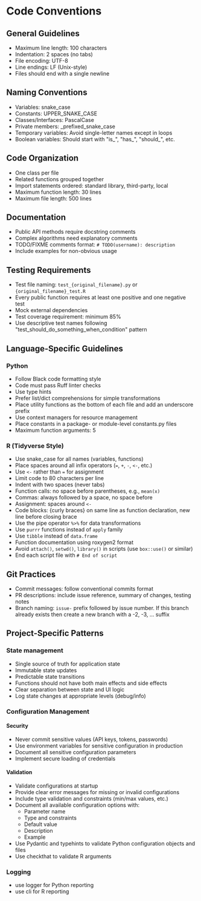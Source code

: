 # Code Conventions

## General Guidelines
- Maximum line length: 100 characters
- Indentation: 2 spaces (no tabs)
- File encoding: UTF-8
- Line endings: LF (Unix-style)
- Files should end with a single newline

## Naming Conventions
- Variables: snake_case
- Constants: UPPER_SNAKE_CASE
- Classes/Interfaces: PascalCase
- Private members: _prefixed_snake_case
- Temporary variables: Avoid single-letter names except in loops
- Boolean variables: Should start with "is_", "has_", "should_", etc.

## Code Organization
- One class per file
- Related functions grouped together
- Import statements ordered: standard library, third-party, local
- Maximum function length: 30 lines
- Maximum file length: 500 lines

## Documentation
- Public API methods require docstring comments
- Complex algorithms need explanatory comments
- TODO/FIXME comments format: `# TODO(username): description`
- Include examples for non-obvious usage

## Testing Requirements
- Test file naming: `test_{original_filename}.py` or `{original_filename}_test.R`
- Every public function requires at least one positive and one negative test
- Mock external dependencies
- Test coverage requirement: minimum 85%
- Use descriptive test names following "test_should_do_something_when_condition" pattern

## Language-Specific Guidelines

### Python
- Follow Black code formatting style
- Code must pass Ruff linter checks
- Use type hints
- Prefer list/dict comprehensions for simple transformations
- Place utility functions as the bottom of each file and add an underscore prefix
- Use context managers for resource management
- Place constants in a package- or module-level constants.py files
- Maximum function arguments: 5

### R (Tidyverse Style)
- Use snake_case for all names (variables, functions)
- Place spaces around all infix operators (`=`, `+`, `-`, `<-`, etc.)
- Use `<-` rather than `=` for assignment
- Limit code to 80 characters per line
- Indent with two spaces (never tabs)
- Function calls: no space before parentheses, e.g., `mean(x)`
- Commas: always followed by a space, no space before
- Assignment: spaces around `<-`
- Code blocks: {curly braces} on same line as function declaration, new line before closing brace
- Use the pipe operator `%>%` for data transformations
- Use `purrr` functions instead of `apply` family
- Use `tibble` instead of `data.frame`
- Function documentation using roxygen2 format
- Avoid `attach()`, `setwd()`, `library()` in scripts (use `box::use()` or similar)
- End each script file with `# End of script`

## Git Practices
- Commit messages: follow conventional commits format
- PR descriptions: include issue reference, summary of changes, testing notes
- Branch naming: `issue-` prefix followed by issue number. If this branch already exists then create a new branch with a -2, -3, ... suffix 

## Project-Specific Patterns

### State management

- Single source of truth for application state
- Immutable state updates
- Predictable state transitions
- Functions should not have both main effects and side effects
- Clear separation between state and UI logic
- Log state changes at appropriate levels (debug/info)

###  Configuration Management

#### Security
- Never commit sensitive values (API keys, tokens, passwords)
- Use environment variables for sensitive configuration in production
- Document all sensitive configuration parameters
- Implement secure loading of credentials

#### Validation
- Validate configurations at startup
- Provide clear error messages for missing or invalid configurations
- Include type validation and constraints (min/max values, etc.)
- Document all available configuration options with:
  - Parameter name
  - Type and constraints
  - Default value
  - Description
  - Example
- Use Pydantic and typehints to validate Python configuration objects and files
- Use checkthat to validate R arguments

### Logging
- use logger for Python reporting
- use cli for R reporting
